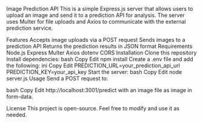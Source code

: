 Image Prediction API
This is a simple Express.js server that allows users to upload an image and send it to a prediction API for analysis. The server uses Multer for file uploads and Axios to communicate with the external prediction service.

Features
Accepts image uploads via a POST request
Sends images to a prediction API
Returns the prediction results in JSON format
Requirements
Node.js
Express
Multer
Axios
dotenv
CORS
Installation
Clone this repository
Install dependencies:
bash
Copy
Edit
npm install
Create a .env file and add the following:
ini
Copy
Edit
PREDICTION_URL=your_prediction_api_url
PREDICTION_KEY=your_api_key
Start the server:
bash
Copy
Edit
node server.js
Usage
Send a POST request to:

bash
Copy
Edit
http://localhost:3001/predict
with an image file as image in form-data.

License
This project is open-source. Feel free to modify and use it as needed.
